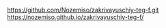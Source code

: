 https://github.com/Nozemiso/zakrivayuschiy-teg-f.git
https://nozemiso.github.io/zakrivayuschiy-teg-f/
